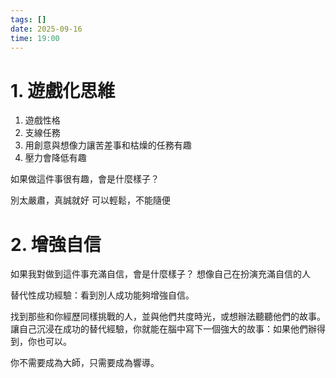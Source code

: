 ```yaml
---
tags: []
date: 2025-09-16
time: 19:00
---
```

# 1. 遊戲化思維

1. 遊戲性格
2. 支線任務
3. 用創意與想像力讓苦差事和枯燥的任務有趣
4. 壓力會降低有趣

如果做這件事很有趣，會是什麼樣子？

別太嚴肅，真誠就好
可以輕鬆，不能隨便

# 2. 增強自信

如果我對做到這件事充滿自信，會是什麼樣子？
想像自己在扮演充滿自信的人


替代性成功經驗：看到別人成功能夠增強自信。

找到那些和你經歷同樣挑戰的人，並與他們共度時光，或想辦法聽聽他們的故事。讓自己沉浸在成功的替代經驗，你就能在腦中寫下一個強大的故事：如果他們辦得到，你也可以。


你不需要成為大師，只需要成為響導。